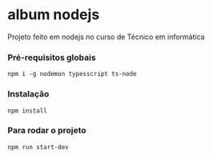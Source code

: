 # album nodejs
Projeto feito em nodejs no curso de Técnico em informática

### Pré-requisitos globais
`npm i -g nodemon typesscript ts-node`

### Instalação
`npm install `

### Para rodar o projeto
`npm run start-dev`